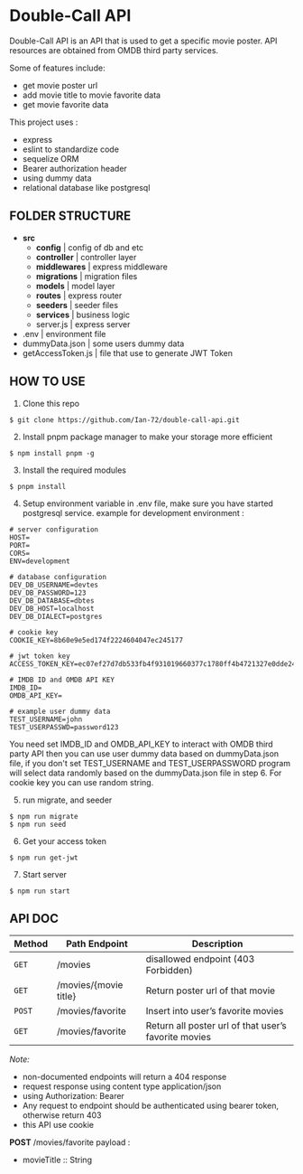 # Double-Call API
Double-Call API is an API that is used to get a specific movie poster. API resources are obtained from OMDB third party services.

Some of features include:
- get movie poster url
- add movie title to movie favorite data
- get movie favorite data

This project uses :
- express
- eslint to standardize code
- sequelize ORM
- Bearer authorization header
- using dummy data
- relational database like postgresql

## FOLDER STRUCTURE
* **src**
  * **config** | config of db and etc
  * **controller** | controller layer
  * **middlewares** | express middleware
  * **migrations** | migration files
  * **models** | model layer
  * **routes** | express router
  * **seeders** | seeder files
  * **services** | business logic
  * server.js | express server
* .env | environment file
* dummyData.json | some users dummy data
* getAccessToken.js | file that use to generate JWT Token




## HOW TO USE
1. Clone this repo
  ```
  $ git clone https://github.com/Ian-72/double-call-api.git
  ```

2. Install pnpm package manager to make your storage more efficient
  ```
  $ npm install pnpm -g
  ```

3. Install the required modules
  ```
  $ pnpm install
  ```

4. Setup environment variable in .env file, make sure you have started postgresql service. example for development environment :
  ```
  # server configuration
  HOST=
  PORT=
  CORS=
  ENV=development

  # database configuration
  DEV_DB_USERNAME=devtes
  DEV_DB_PASSWORD=123
  DEV_DB_DATABASE=dbtes
  DEV_DB_HOST=localhost
  DEV_DB_DIALECT=postgres

  # cookie key
  COOKIE_KEY=8b60e9e5ed174f2224604047ec245177

  # jwt token key
  ACCESS_TOKEN_KEY=ec07ef27d7db533fb4f931019660377c1780ff4b4721327e0dde244c7f9bf33082a9b67b56222c7ebf51c8494ca607283e4fd6fb3689092f9150a6e8eb2af8e1

  # IMDB ID and OMDB API KEY
  IMDB_ID=
  OMDB_API_KEY=

  # example user dummy data
  TEST_USERNAME=john
  TEST_USERPASSWD=password123
  ```

  You need set IMDB_ID and OMDB_API_KEY to interact with OMDB third party API then you can use user dummy data based on dummyData.json file, if you don't set TEST_USERNAME and TEST_USERPASSWORD program will select data randomly based on the dummyData.json file in step 6. For cookie key you can use random string.

5. run migrate, and seeder
  ```
  $ npm run migrate
  $ npm run seed
  ```

6. Get your access token
  ```
  $ npm run get-jwt
  ```

7. Start server
  ```
  $ npm run start
  ```



## API DOC

| Method        | Path Endpoint         | Description                                           |
| ------------- | --------------------- | ----------------------------------------------------- |
| `GET`         | /movies               | disallowed endpoint (403 Forbidden)                   |
| `GET`         | /movies/{movie title} | Return poster url of that movie                       |
| `POST`        | /movies/favorite      | Insert into user’s favorite movies                    |
| `GET`         | /movies/favorite      | Return all poster url of that user’s favorite movies  |


*Note:*
- non-documented endpoints will return a 404 response
- request response using content type application/json
- using Authorization: Bearer
- Any request to endpoint should be authenticated using bearer token, otherwise return 403
- this API use cookie


**POST** /movies/favorite
payload :
- movieTitle :: String